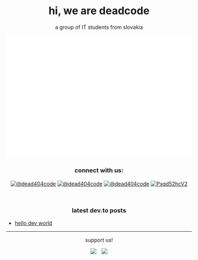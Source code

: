 <h1 align="center">hi, we are deadcode</h1>
<p align="center">a group of IT students from slovakia</p>

<p align="center"><img src="/github-metrics.svg"></p>

<h3 align="center">connect with us:</h3>
<p align="center">
<a href="https://dev.to/@dead404code" target="blank"><img align="center" src="https://raw.githubusercontent.com/rahuldkjain/github-profile-readme-generator/master/src/images/icons/Social/devto.svg" alt="@dead404code" height="30" width="40" /></a>
<a href="https://instagram.com/@dead404code" target="blank"><img align="center" src="https://raw.githubusercontent.com/rahuldkjain/github-profile-readme-generator/master/src/images/icons/Social/instagram.svg" alt="@dead404code" height="30" width="40" /></a>
<a href="https://www.youtube.com/@dead404code" target="blank"><img align="center" src="https://raw.githubusercontent.com/rahuldkjain/github-profile-readme-generator/master/src/images/icons/Social/youtube.svg" alt="@dead404code" height="30" width="40" /></a>
<a href="https://discord.gg/Pxqd52hcV2" target="blank"><img align="center" src="https://raw.githubusercontent.com/rahuldkjain/github-profile-readme-generator/master/src/images/icons/Social/discord.svg" alt="Pxqd52hcV2" height="30" width="40" /></a>
</p>
<br>
<h3 align="center">latest dev.to posts</h3>

<!-- BLOG-POST-LIST:START -->
- [hello dev world](https://dev.to/dead404code/hello-dev-world-4iea)
<!-- BLOG-POST-LIST:END -->
---
<p align=center>support us!</p>

<p align="center"><span><a href="https://ko-fi.com/deadcodegames"><img src="https://ko-fi.com/img/githubbutton_sm.svg"></a> <a href="https://patreon.com/deadcodegames"><img src="https://github.com/DeadCodeGames/.github/assets/73738591/573cfa59-c0bd-4daa-a0de-da88ec6a717e" height="30"></a></span></p>
